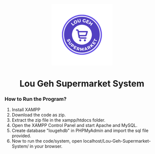 
<p align="center">
    <img src="assets/img/logo.png" alt="Logo" width="200" height="200" margin="0px">
    <h1 align="center">Lou Geh Supermarket System</h3>
</p>

### How to Run the Program?


1. Install XAMPP 
2. Download the code as zip.
3. Extract the zip file in the xampp/htdocs folder. 
4. Open the XAMPP Control Panel and start Apache and MySQL.
5. Create database "lougehdb" in PHPMyAdmin and import the sql file provided.
6.  Now to run the code/system, open localhost/Lou-Geh-Supermarket-System/ in your browser.

